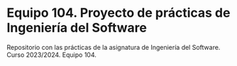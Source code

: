 # Equipo 104. Proyecto de prácticas de Ingeniería del Software
Repositorio con las prácticas de la asignatura de Ingeniería del Software. Curso 2023/2024. Equipo 104.
